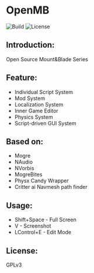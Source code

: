 # OpenMB
![Build](https://travis-ci.org/cookgreen/AMGE.svg?branch=dev) ![License](https://img.shields.io/badge/License-GPL-blue.svg)

## Introduction:
Open Source Mount&Blade Series

## Feature:
* Individual Script System
* Mod System
* Localization System
* Inner Game Editor  
* Physics System  
* Script-driven GUI System  

## Based on:
* Mogre  
* NAudio  
* NVorbis  
* MogreBites  
* Physx Candy Wrapper
* Critter ai Navmesh path finder

## Usage:
* Shift+Space - Full Screen
* V - Screenshot
* LControl+E - Edit Mode

## License:
GPLv3
